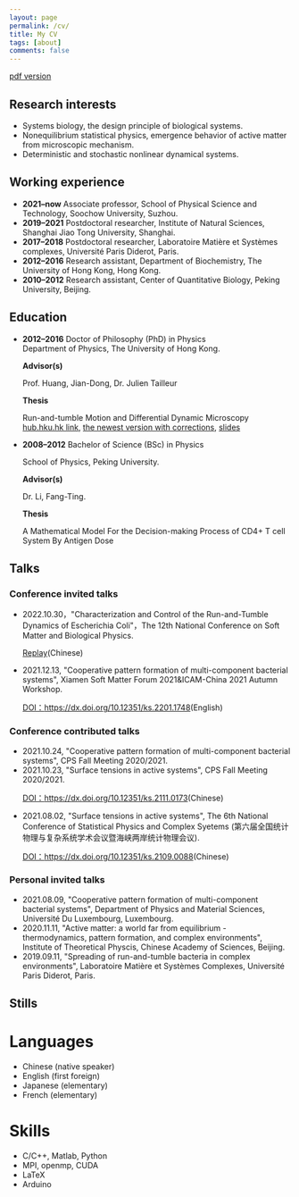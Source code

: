 ```yaml
---
layout: page
permalink: /cv/
title: My CV
tags: [about]
comments: false
---
```


[pdf version]({{site.url}}/assets/CV_Haiqin_en.pdf)

<h2>Research interests</h2>

<ul>
<li>Systems biology, the design principle of biological systems.</li>

<li>Nonequilibrium statistical physics, emergence behavior of active matter from microscopic mechanism.</li>

<li>Deterministic and stochastic nonlinear dynamical systems.</li>
</ul>

<h2>Working experience</h2>

<ul>
<li><strong>2021–now</strong> Associate professor, School of Physical Science and Technology, Soochow University, Suzhou.</li>

<li><strong>2019–2021</strong> Postdoctoral researcher, Institute of Natural Sciences, Shanghai Jiao Tong University, Shanghai.</li>

<li><strong>2017–2018</strong> Postdoctoral researcher, Laboratoire Matière et Systèmes complexes, Université Paris Diderot, Paris.</li>

<li><strong>2012–2016</strong> Research assistant, Department of Biochemistry, The University of Hong Kong, Hong Kong.</li>

<li><strong>2010–2012</strong> Research assistant, Center of Quantitative Biology, Peking University, Beijing.</li>
</ul>

<h2>Education</h2>

<ul>
<li><strong>2012–2016</strong> Doctor of Philosophy (PhD) in Physics </li>
Department of Physics, The University of Hong Kong.<br>

<strong>Advisor(s)</strong> <br>

Prof. Huang, Jian-Dong, Dr. Julien Tailleur<br>

<strong>Thesis</strong> <br>

Run-and-tumble Motion and Differential Dynamic Microscopy<br><a href="http://hdl.handle.net/10722/238341">hub.hku.hk link</a>, <a href="{{site.url}}/assets/Thesis_YongfengZhao.pdf">the newest version with corrections</a>, <a href="{{site.url}}/assets/Thesis_Beamer_YongfengZhao.pdf">slides</a>

<li><strong>2008–2012</strong> Bachelor of Science (BSc) in Physics </li>

School of Physics, Peking University.<br>

<strong>Advisor(s)</strong> <br>

Dr. Li, Fang-Ting.<br>

<strong>Thesis</strong> <br>

A Mathematical Model For the Decision-making Process of CD4+ T cell System By Antigen Dose

</ul>

<h2>Talks</h2>
<h3>Conference invited talks</h3>
<ul>
<li>2022.10.30，"Characterization and Control of the Run-and-Tumble Dynamics of Escherichia Coli"，The 12th National Conference on Soft Matter and Biological Physics. </li>

<a href="http://as.iphy.ac.cn/video_detail.php?id=37790">Replay</a>(Chinese)

<li>2021.12.13, "Cooperative pattern formation of multi-component bacterial systems", Xiamen Soft Matter Forum 2021&ICAM-China 2021 Autumn Workshop.</li>

<a href="https://www.koushare.com/video/videodetail/21923">DOI：https://dx.doi.org/10.12351/ks.2201.1748</a>(English)
</ul>

<h3>Conference contributed talks</h3>
<ul>
<li>2021.10.24, "Cooperative pattern formation of multi-component bacterial systems", CPS Fall Meeting 2020/2021. </li>
<li>2021.10.23, "Surface tensions in active systems", CPS Fall Meeting 2020/2021. </li>

<a href="https://www.koushare.com/video/videodetail/17269">DOI：https://dx.doi.org/10.12351/ks.2111.0173</a>(Chinese)

<li>2021.08.02, "Surface tensions in active systems", The 6th National Conference of Statistical Physics and Complex Syetems (第六届全国统计物理与复杂系统学术会议暨海峡两岸统计物理会议). </li>

<a href="https://www.koushare.com/video/videodetail/15458">DOI：https://dx.doi.org/10.12351/ks.2109.0088</a>(Chinese)

</ul>

<h3>Personal invited talks</h3>
<ul>
<li>2021.08.09, "Cooperative pattern formation of multi-component bacterial systems", Department of Physics and Material Sciences, Université Du Luxembourg, Luxembourg.</li>
<li>2020.11.11, "Active matter: a world far from equilibrium - thermodynamics, pattern formation, and complex environments", Institute of Theoretical Physcis, Chinese Academy of Sciences, Beijing.</li>
<li>2019.09.11, "Spreading of run-and-tumble bacteria in complex environments", Laboratoire Matière et Systèmes Complexes, Université Paris Diderot, Paris.</li>
</ul>

<h2>Stills</h2>
<h1>Languages</h1>
<ul>
<li>Chinese (native speaker)</li>
<li>English (first foreign)</li>
<li>Japanese (elementary)</li>
<li>French (elementary)</li>
</ul>
<h1>Skills</h1>
<ul>
<li>C/C++, Matlab, Python</li>
<li>MPI, openmp, CUDA</li>
<li>LaTeX</li>
<li>Arduino</li>
</ul>

